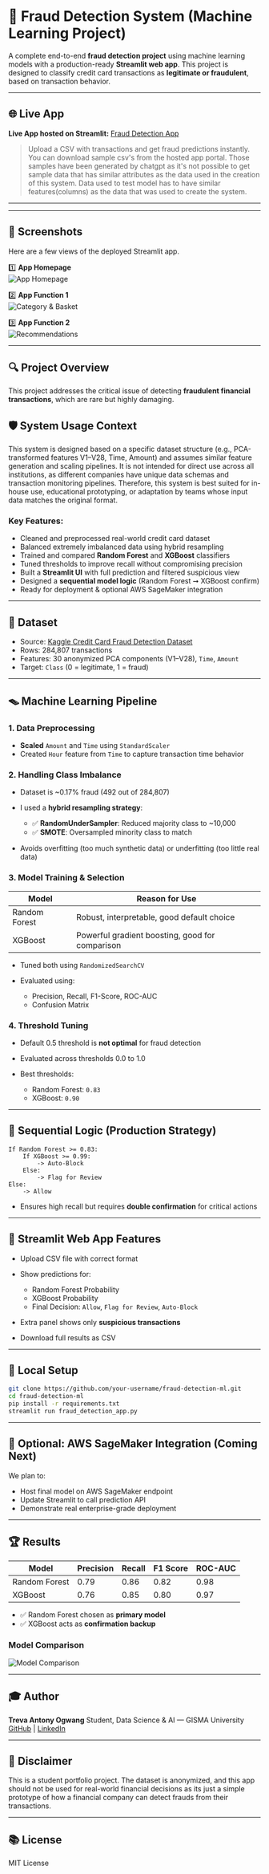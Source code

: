 # 🚨 Fraud Detection System (Machine Learning Project)

A complete end-to-end **fraud detection project** using machine learning models with a production-ready **Streamlit web app**. This project is designed to classify credit card transactions as **legitimate or fraudulent**, based on transaction behavior.

---

## 🌐 Live App

**Live App hosted on Streamlit:** [Fraud Detection App](https://shikafraud.streamlit.app/)

> Upload a CSV with transactions and get fraud predictions instantly. You can download sample csv's from the hosted app portal.
> Those samples have been generated by chatgpt as it's not possible to get sample data that has similar attributes as the data used in the creation of this system.
> Data used to test model has to have similar features(columns) as the data that was used to create the system.

---

---

## 📸 Screenshots
Here are a few views of the deployed Streamlit app.

1️⃣ **App Homepage**  
![App Homepage](https://github.com/Begge10850/fraud_detection/blob/main/app_images/Home_page.png)

2️⃣ **App Function 1**  
![Category & Basket](https://github.com/Begge10850/fraud_detection/blob/main/app_images/app_functioning_1.png)

3️⃣ **App Function 2**  
![Recommendations](https://github.com/Begge10850/fraud_detection/blob/main/app_images/app_functioning_2.png)

---

## 🔍 Project Overview

This project addresses the critical issue of detecting **fraudulent financial transactions**, which are rare but highly damaging.

## 🛡️ System Usage Context

This system is designed based on a specific dataset structure (e.g., PCA-transformed features V1–V28, Time, Amount) and assumes similar feature generation and scaling pipelines.
It is not intended for direct use across all institutions, as different companies have unique data schemas and transaction monitoring pipelines.
Therefore, this system is best suited for in-house use, educational prototyping, or adaptation by teams whose input data matches the original format.

### Key Features:

* Cleaned and preprocessed real-world credit card dataset
* Balanced extremely imbalanced data using hybrid resampling
* Trained and compared **Random Forest** and **XGBoost** classifiers
* Tuned thresholds to improve recall without compromising precision
* Built a **Streamlit UI** with full prediction and filtered suspicious view
* Designed a **sequential model logic** (Random Forest ➞ XGBoost confirm)
* Ready for deployment & optional AWS SageMaker integration

---

## 📂 Dataset

* Source: [Kaggle Credit Card Fraud Detection Dataset](https://www.kaggle.com/mlg-ulb/creditcardfraud)
* Rows: 284,807 transactions
* Features: 30 anonymized PCA components (V1–V28), `Time`, `Amount`
* Target: `Class` (0 = legitimate, 1 = fraud)

---

## 🪤 Machine Learning Pipeline

### 1. Data Preprocessing

* **Scaled** `Amount` and `Time` using `StandardScaler`
* Created `Hour` feature from `Time` to capture transaction time behavior

### 2. Handling Class Imbalance

* Dataset is \~0.17% fraud (492 out of 284,807)
* I used a **hybrid resampling strategy**:

  * ✅ **RandomUnderSampler**: Reduced majority class to \~10,000
  * ✅ **SMOTE**: Oversampled minority class to match
* Avoids overfitting (too much synthetic data) or underfitting (too little real data)

### 3. Model Training & Selection

| Model         | Reason for Use                                  |
| ------------- | ----------------------------------------------- |
| Random Forest | Robust, interpretable, good default choice      |
| XGBoost       | Powerful gradient boosting, good for comparison |

* Tuned both using `RandomizedSearchCV`
* Evaluated using:

  * Precision, Recall, F1-Score, ROC-AUC
  * Confusion Matrix

### 4. Threshold Tuning

* Default 0.5 threshold is **not optimal** for fraud detection
* Evaluated across thresholds 0.0 to 1.0
* Best thresholds:

  * Random Forest: `0.83`
  * XGBoost: `0.90`

---

## 🚀 Sequential Logic (Production Strategy)

```text
If Random Forest >= 0.83:
    If XGBoost >= 0.99:
        -> Auto-Block
    Else:
        -> Flag for Review
Else:
    -> Allow
```

* Ensures high recall but requires **double confirmation** for critical actions

---

## 🎨 Streamlit Web App Features

* Upload CSV file with correct format
* Show predictions for:

  * Random Forest Probability
  * XGBoost Probability
  * Final Decision: `Allow`, `Flag for Review`, `Auto-Block`
* Extra panel shows only **suspicious transactions**
* Download full results as CSV

---

## 🔧 Local Setup

```bash
git clone https://github.com/your-username/fraud-detection-ml.git
cd fraud-detection-ml
pip install -r requirements.txt
streamlit run fraud_detection_app.py
```

---

## 🛌 Optional: AWS SageMaker Integration (Coming Next)

We plan to:

* Host final model on AWS SageMaker endpoint
* Update Streamlit to call prediction API
* Demonstrate real enterprise-grade deployment

---

## 🏆 Results

| Model         | Precision | Recall | F1 Score | ROC-AUC |
| ------------- | --------- | ------ | -------- | ------- |
| Random Forest | 0.79      | 0.86   | 0.82     | 0.98    |
| XGBoost       | 0.76      | 0.85   | 0.80     | 0.97    |

* ✅ Random Forest chosen as **primary model**
* ✅ XGBoost acts as **confirmation backup**

### Model Comparison
 
![Model Comparison](https://github.com/Begge10850/fraud_detection/blob/main/app_images/model_comparison.png)

---

## 🎓 Author

**Treva Antony Ogwang**
Student, Data Science & AI — GISMA University
[GitHub](https://github.com/Begge10850) | [LinkedIn](https://www.linkedin.com/in/treva-ogwang-87235626b/)

---

## 🚩 Disclaimer

This is a student portfolio project. The dataset is anonymized, and this app should not be used for real-world financial decisions as its just a simple prototype of how a financial company can detect frauds from their transactions.

---

## 📚 License

MIT License
